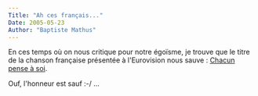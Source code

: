 ```yaml
---
Title: "Ah ces français..."
Date: 2005-05-23
Author: "Baptiste Mathus"
---
```




En ces temps où on nous critique pour notre égoïsme, je trouve que le
titre de la chanson française présentée à l'Eurovision nous sauve :
[Chacun pense à
soi](http://en.wikipedia.org/wiki/Eurovision_Song_Contest_2005).

Ouf, l'honneur est sauf :-/ ...

